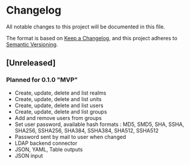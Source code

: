 # Changelog

All notable changes to this project will be documented in this file.

The format is based on [Keep a Changelog](https://keepachangelog.com/en/1.0.0/),
and this project adheres to [Semantic Versioning](https://semver.org/spec/v2.0.0.html).

## [Unreleased]

### Planned for 0.1.0 "MVP"

- Create, update, delete and list realms
- Create, update, delete and list units
- Create, update, delete and list users
- Create, update, delete and list groups
- Add and remove users from groups
- Set user password, available hash formats : MD5, SMD5, SHA, SSHA, SHA256, SSHA256, SHA384, SSHA384, SHA512, SSHA512
- Password sent by mail to user when changed
- LDAP backend connector
- JSON, YAML, Table outputs
- JSON input
